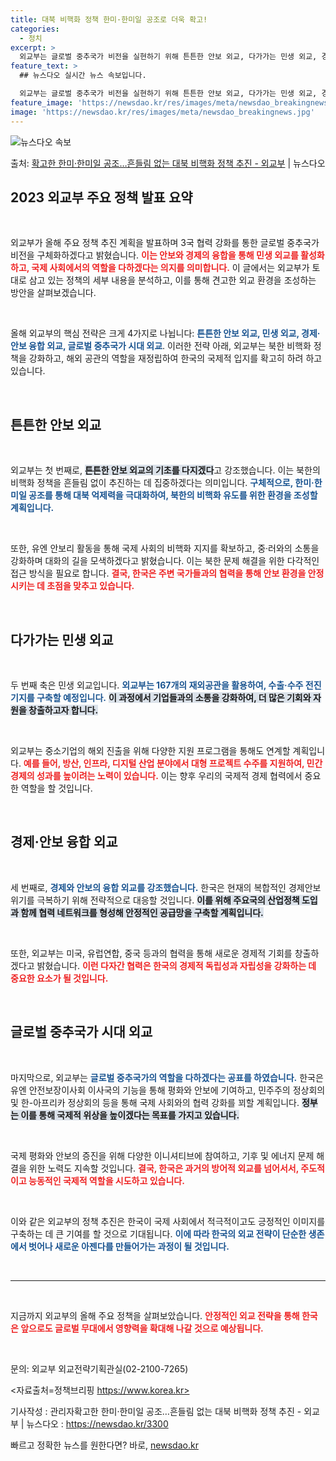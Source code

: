 ```yaml
---
title: 대북 비핵화 정책 한미·한미일 공조로 더욱 확고!
categories:
  - 정치
excerpt: >
  외교부는 글로벌 중추국가 비전을 실현하기 위해 튼튼한 안보 외교, 다가가는 민생 외교, 경제안보 융합 외교,…
feature_text: >
  ## 뉴스다오 실시간 뉴스 속보입니다.

  외교부는 글로벌 중추국가 비전을 실현하기 위해 튼튼한 안보 외교, 다가가는 민생 외교, 경제안보 융합 외교,…
feature_image: 'https://newsdao.kr/res/images/meta/newsdao_breakingnews.jpg'
image: 'https://newsdao.kr/res/images/meta/newsdao_breakingnews.jpg'
---
```


![뉴스다오 속보](https://newsdao.kr/res/images/meta/newsdao_breakingnews.jpg)

<p>출처: <a href="https://newsdao.kr/3300" rel="dofollow">확고한 한미·한미일 공조…흔들림 없는 대북 비핵화 정책 추진 - 외교부</a> | 뉴스다오</p>

<h2 data-ke-size="size26">2023 외교부 주요 정책 발표 요약</h2>

<p data-ke-size="size16">&nbsp;</p>

외교부가 올해 주요 정책 추진 계획을 발표하며 3국 협력 강화를 통한 글로벌 중추국가 비전을 구체화하겠다고 밝혔습니다. <b><span style="color: #ee2323;">이는 안보와 경제의 융합을 통해 민생 외교를 활성화하고, 국제 사회에서의 역할을 다하겠다는 의지를 의미합니다.</span></b> 이 글에서는 외교부가 토대로 삼고 있는 정책의 세부 내용을 분석하고, 이를 통해 견고한 외교 환경을 조성하는 방안을 살펴보겠습니다. 

<p data-ke-size="size16">&nbsp;</p>

올해 외교부의 핵심 전략은 크게 4가지로 나뉩니다: <b><span style="color: #1a5490;">튼튼한 안보 외교, 민생 외교, 경제·안보 융합 외교, 글로벌 중추국가 시대 외교</span></b>. 이러한 전략 아래, 외교부는 북한 비핵화 정책을 강화하고, 해외 공관의 역할을 재정립하여 한국의 국제적 입지를 확고히 하려 하고 있습니다. 

<p data-ke-size="size16">&nbsp;</p>

<h2 data-ke-size="size26">튼튼한 안보 외교</h2>

<p data-ke-size="size16">&nbsp;</p>

외교부는 첫 번째로, <b><span style="background-color: #21538527;">튼튼한 안보 외교의 기초를 다지겠다</span></b>고 강조했습니다. 이는 북한의 비핵화 정책을 흔들림 없이 추진하는 데 집중하겠다는 의미입니다. <b><span style="color: #1a5490;">구체적으로, 한미·한미일 공조를 통해 대북 억제력을 극대화하여, 북한의 비핵화 유도를 위한 환경을 조성할 계획입니다.</span></b> 

<p data-ke-size="size16">&nbsp;</p>

또한, 유엔 안보리 활동을 통해 국제 사회의 비핵화 지지를 확보하고, 중·러와의 소통을 강화하며 대화의 길을 모색하겠다고 밝혔습니다. 이는 북한 문제 해결을 위한 다각적인 접근 방식을 필요로 합니다. <b><span style="color: #ee2323;">결국, 한국은 주변 국가들과의 협력을 통해 안보 환경을 안정시키는 데 초점을 맞추고 있습니다.</span></b>

<p data-ke-size="size16">&nbsp;</p>

<h2 data-ke-size="size26">다가가는 민생 외교</h2>

<p data-ke-size="size16">&nbsp;</p>

두 번째 축은 민생 외교입니다. <b><span style="color: #1a5490;">외교부는 167개의 재외공관을 활용하여, 수출·수주 전진기지를 구축할 예정입니다.</span></b> <b><span style="background-color: #21538527;">이 과정에서 기업들과의 소통을 강화하여, 더 많은 기회와 자원을 창출하고자 합니다.</span></b> 

<p data-ke-size="size16">&nbsp;</p>

외교부는 중소기업의 해외 진출을 위해 다양한 지원 프로그램을 통해도 연계할 계획입니다. <b><span style="color: #ee2323;">예를 들어, 방산, 인프라, 디지털 산업 분야에서 대형 프로젝트 수주를 지원하여, 민간 경제의 성과를 높이려는 노력이 있습니다.</span></b> 이는 향후 우리의 국제적 경제 협력에서 중요한 역할을 할 것입니다.

<p data-ke-size="size16">&nbsp;</p>

<h2 data-ke-size="size26">경제·안보 융합 외교</h2>

<p data-ke-size="size16">&nbsp;</p>

세 번째로, <b><span style="color: #1a5490;">경제와 안보의 융합 외교를 강조했습니다.</span></b> 한국은 현재의 복합적인 경제안보 위기를 극복하기 위해 전략적으로 대응할 것입니다. <b><span style="background-color: #21538527;">이를 위해 주요국의 산업정책 도입과 함께 협력 네트워크를 형성해 안정적인 공급망을 구축할 계획입니다.</span></b> 

<p data-ke-size="size16">&nbsp;</p>

또한, 외교부는 미국, 유럽연합, 중국 등과의 협력을 통해 새로운 경제적 기회를 창출하겠다고 밝혔습니다. <b><span style="color: #ee2323;">이런 다자간 협력은 한국의 경제적 독립성과 자립성을 강화하는 데 중요한 요소가 될 것입니다.</span></b> 

<p data-ke-size="size16">&nbsp;</p>

<h2 data-ke-size="size26">글로벌 중추국가 시대 외교</h2>

<p data-ke-size="size16">&nbsp;</p>

마지막으로, 외교부는 <b><span style="color: #1a5490;">글로벌 중추국가의 역할을 다하겠다는 공표를 하였습니다.</span></b> 한국은 유엔 안전보장이사회 이사국의 기능을 통해 평화와 안보에 기여하고, 민주주의 정상회의 및 한-아프리카 정상회의 등을 통해 국제 사회와의 협력 강화를 꾀할 계획입니다. <b><span style="background-color: #21538527;">정부는 이를 통해 국제적 위상을 높이겠다는 목표를 가지고 있습니다.</span></b> 

<p data-ke-size="size16">&nbsp;</p>

국제 평화와 안보의 증진을 위해 다양한 이니셔티브에 참여하고, 기후 및 에너지 문제 해결을 위한 노력도 지속할 것입니다. <b><span style="color: #ee2323;">결국, 한국은 과거의 방어적 외교를 넘어서서, 주도적이고 능동적인 국제적 역할을 시도하고 있습니다.</span></b> 

<p data-ke-size="size16">&nbsp;</p>

이와 같은 외교부의 정책 추진은 한국이 국제 사회에서 적극적이고도 긍정적인 이미지를 구축하는 데 큰 기여를 할 것으로 기대됩니다. <b><span style="color: #1a5490;">이에 따라 한국의 외교 전략이 단순한 생존에서 벗어나 새로운 아젠다를 만들어가는 과정이 될 것입니다.</span></b>

<p data-ke-size="size16">&nbsp;</p>

<hr />

<p data-ke-size="size16">&nbsp;</p>

지금까지 외교부의 올해 주요 정책을 살펴보았습니다. <b><span style="color: #ee2323;">안정적인 외교 전략을 통해 한국은 앞으로도 글로벌 무대에서 영향력을 확대해 나갈 것으로 예상됩니다.</span></b> 

<p data-ke-size="size16">&nbsp;</p>

문의: 외교부 외교전략기획관실(02-2100-7265)

<자료출처=정책브리핑 https://www.korea.kr> 

기사작성 : 관리자확고한 한미·한미일 공조…흔들림 없는 대북 비핵화 정책 추진 - 외교부 | 뉴스다오  : https://newsdao.kr/3300 

빠르고 정확한 뉴스를 원한다면? 바로, <a href="https://newsdao.kr" rel="dofollow">newsdao.kr</a>


